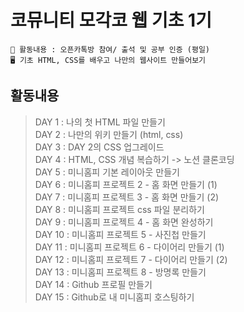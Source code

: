 # 코뮤니티 모각코 웹 기초 1기

```
📖 활동내용 : 오픈카톡방 참여/ 출석 및 공부 인증 (평일)
🖥️ 기초 HTML, CSS를 배우고 나만의 웹사이트 만들어보기
```


## 활동내용
> DAY 1 : 나의 첫 HTML 파일 만들기 <br>
> DAY 2 : 나만의 위키 만들기 (html, css) <br>
> DAY 3 : DAY 2의 CSS 업그레이드 <br>
> DAY 4 : HTML, CSS 개념 복습하기 -> 노션 클론코딩 <br>
> DAY 5 : 미니홈피 기본 레이아웃 만들기 <br>
> DAY 6 : 미니홈피 프로젝트 2 - 홈 화면 만들기 (1) <br>
> DAY 7 : 미니홈피 프로젝트 3 - 홈 화면 만들기 (2) <br>
> DAY 8 : 미니홈피 프로젝트 css 파일 분리하기 <br>
> DAY 9 : 미니홈피 프로젝트 4 - 홈 화면 완성하기 <br>
> DAY 10 : 미니홈피 프로젝트 5 - 사진첩 만들기 <br>
> DAY 11 : 미니홈피 프로젝트 6 - 다이어리 만들기 (1) <br>
> DAY 12 : 미니홈피 프로젝트 7 - 다이어리 만들기 (2) <br>
> DAY 13 : 미니홈피 프로젝트 8 - 방명록 만들기 <br>
> DAY 14 : Github 프로필 만들기 <br>
> DAY 15 : Github로 내 미니홈피 호스팅하기 <br>

